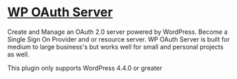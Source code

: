 # [WP OAuth Server](https://wp-oauth.com/)

Create and Manage an OAuth 2.0 server powered by WordPress. Become a Single Sign On Provider and or resource server.
WP OAuth Server is built for medium to large business's but works well for small and personal projects as well.

This plugin only supports WordPress 4.4.0 or greater


